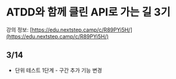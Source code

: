 # ATDD와 함께 클린 API로 가는 길 3기

강의 정보: [https://edu.nextstep.camp/c/R89PYi5H/](https://edu.nextstep.camp/c/R89PYi5H/)

## 3/14

- 단위 테스트 1단계 - 구간 추가 기능 변경
